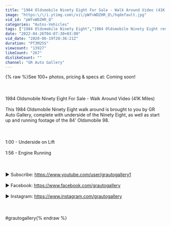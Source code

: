 ```yaml
---
title: "1984 Oldsmobile Ninety Eight For Sale - Walk Around Video (41K Miles)"
image: "https:\/\/i.ytimg.com\/vi\/pWfvWDZHR_Q\/hqdefault.jpg"
vid_id: "pWfvWDZHR_Q"
categories: "Autos-Vehicles"
tags: ["1984 Oldsmobile Ninety Eight","1984 Oldsmobile Ninety Eight review","1984 Oldsmobile Ninety Eight walk around"]
date: "2022-04-26T04:07:30+03:00"
vid_date: "2020-06-19T20:36:21Z"
duration: "PT3M25S"
viewcount: "13927"
likeCount: "267"
dislikeCount: ""
channel: "GR Auto Gallery"
---
```

{% raw %}See 100+ photos, pricing &amp; specs at: Coming soon!<br /><br /><br /><br />1984 Oldsmobile Ninety Eight For Sale - Walk Around Video (41K Miles)<br /><br />This 1984 Oldsmobile Ninety Eight walk around is brought to you by GR Auto Gallery, complete with underside of the Ninety Eight, as well as start up and running footage of the 84' Oldsmobile 98. <br /><br /><br /><br />1:00 - Underside on Lift<br /><br />1:56 - Engine Running<br /><br /><br /><br />► Subscribe: <a rel="nofollow" target="blank" href="https://www.youtube.com/user/grautogallery1">https://www.youtube.com/user/grautogallery1</a><br /><br />► Facebook: <a rel="nofollow" target="blank" href="https://www.facebook.com/grautogallery">https://www.facebook.com/grautogallery</a><br /><br />► Instagram: <a rel="nofollow" target="blank" href="https://www.instagram.com/grautogallery">https://www.instagram.com/grautogallery</a><br /><br /><br /><br />#grautogallery{% endraw %}
